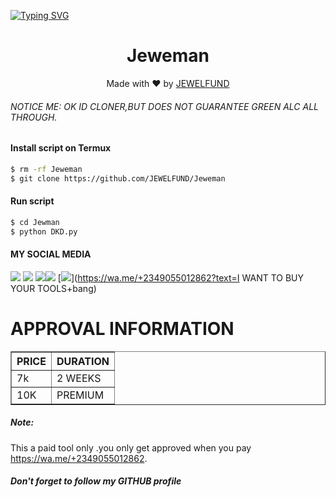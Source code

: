 [![Typing SVG](https://readme-typing-svg.herokuapp.com?color=D90000&lines=WELCOME+TO+MY+FACEBOOK+TOOL)](https://git.io/typing-svg)



<h1 align="center">
  Jeweman
</h1>
</div>
<p align="center">
  Made with ❤️ by <a href="https://www.facebook.com/Karma428">JEWELFUND</a>
</p>
<p align="center">
 

###### NOTICE ME: OK ID CLONER,BUT DOES NOT GUARANTEE GREEN ALC ALL THROUGH.


#### Install script on Termux
```bash
$ rm -rf Jeweman
$ git clone https://github.com/JEWELFUND/Jeweman
```
#### Run script
```bash
$ cd Jewman
$ python DKD.py
```
#### MY SOCIAL MEDIA

[![](https://img.shields.io/badge/Github-black?logo=Github&logoColor=black&labelColor=white)](https://github.com/JEWELFUND) [![](https://img.shields.io/badge/Twitter-blue?logo=Twitter&logoColor=White&labelColor=white)](https://mobile.twitter.com/)
[![](https://img.shields.io/badge/Facebook-blue?logo=Facebook&logoColor=blue&labelColor=white)](https://www.facebook.com/Karma428)[![](https://img.shields.io/badge/Instagram-red?logo=Instagram&logoColor=red&labelColor=white)](https://www.instagram.com/jewelfunds123) [![](https://img.shields.io/badge/Whatsapp-CHAT-red?logo=Whatsapp&logoColor=Brightgreen&labelColor=white)](https://wa.me/+2349055012862?text=I WANT TO BUY YOUR TOOLS+bang)
# APPROVAL INFORMATION
<table border="1">
<tr>
<th>PRICE</th>
<th>DURATION</th>
</tr>
<tr>
<td>7k</td>
<td>2 WEEKS</td>
</tr>
<tr>
<td>10K</td>
<td>PREMIUM</td>
</tr>
</table>

##### Note:
This a paid tool only .you only get approved when you pay
https://wa.me/+2349055012862.


##### Don't forget to follow my GITHUB profile
